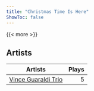 ```yaml
---
title: "Christmas Time Is Here"
ShowToc: false
---
```


{{< more >}}

## Artists
Artists | Plays 
----- | -----: 
[Vince Guaraldi Trio](/artists/vince-guaraldi-trio-37943) | 5

